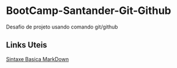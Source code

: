 # BootCamp-Santander-Git-Github
Desafio de projeto usando comando git/github

## Links Uteis
[Sintaxe Basica MarkDown](https://www.markdownguide.org/basic-syntax/)
